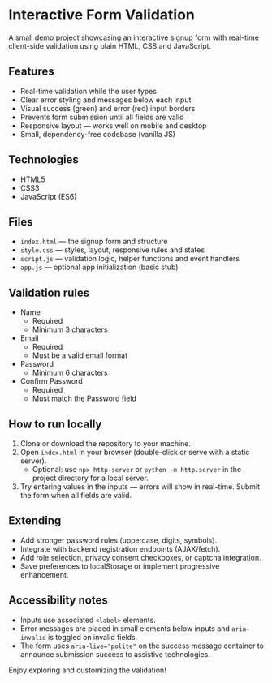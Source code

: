 # Interactive Form Validation

A small demo project showcasing an interactive signup form with real-time client-side validation using plain HTML, CSS and JavaScript.

## Features
- Real-time validation while the user types
- Clear error styling and messages below each input
- Visual success (green) and error (red) input borders
- Prevents form submission until all fields are valid
- Responsive layout — works well on mobile and desktop
- Small, dependency-free codebase (vanilla JS)

## Technologies
- HTML5
- CSS3
- JavaScript (ES6)

## Files
- `index.html` — the signup form and structure
- `style.css` — styles, layout, responsive rules and states
- `script.js` — validation logic, helper functions and event handlers
- `app.js` — optional app initialization (basic stub)
  
## Validation rules
- Name
  - Required
  - Minimum 3 characters
- Email
  - Required
  - Must be a valid email format
- Password
  - Minimum 6 characters
- Confirm Password
  - Required
  - Must match the Password field

## How to run locally
1. Clone or download the repository to your machine.
2. Open `index.html` in your browser (double-click or serve with a static server).
   - Optional: use `npx http-server` or `python -m http.server` in the project directory for a local server.
3. Try entering values in the inputs — errors will show in real-time. Submit the form when all fields are valid.

## Extending
- Add stronger password rules (uppercase, digits, symbols).
- Integrate with backend registration endpoints (AJAX/fetch).
- Add role selection, privacy consent checkboxes, or captcha integration.
- Save preferences to localStorage or implement progressive enhancement.

## Accessibility notes
- Inputs use associated `<label>` elements.
- Error messages are placed in small elements below inputs and `aria-invalid` is toggled on invalid fields.
- The form uses `aria-live="polite"` on the success message container to announce submission success to assistive technologies.

Enjoy exploring and customizing the validation!
